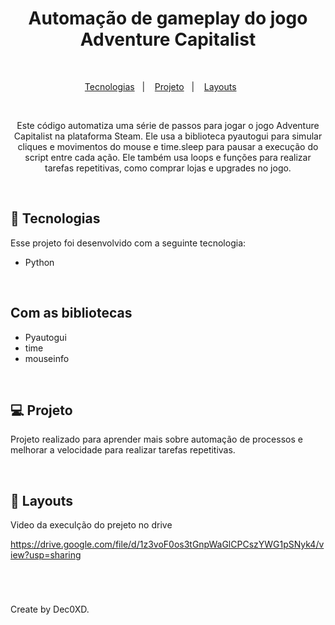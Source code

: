 <h1 align="center"> Automação de gameplay do jogo Adventure Capitalist </h1>

<br>

<p align="center">
  <a href="#-tecnologias">Tecnologias</a>&nbsp;&nbsp;&nbsp;|&nbsp;&nbsp;&nbsp;  
  <a href="#-projeto">Projeto</a>&nbsp;&nbsp;&nbsp;|&nbsp;&nbsp;&nbsp;  
  <a href="#-Imagens">Layouts</a>&nbsp;&nbsp;&nbsp;&nbsp;&nbsp;&nbsp;
</p>

<br>

<p align="center">  
Este código automatiza uma série de passos para jogar o jogo Adventure Capitalist na plataforma Steam. Ele usa a biblioteca pyautogui para simular cliques e movimentos do mouse e time.sleep para pausar a execução do script entre cada ação. Ele também usa loops e funções para realizar tarefas repetitivas, como comprar lojas e upgrades no jogo.


</p>

<br>

## 🚀 Tecnologias

Esse projeto foi desenvolvido com a seguinte tecnologia:

- Python

<br>

##  Com as bibliotecas

- Pyautogui
- time
- mouseinfo

<br>

## 💻 Projeto

Projeto realizado para aprender mais sobre automação de processos e melhorar a velocidade para realizar tarefas repetitivas.<br>

<br>

## 📸 Layouts
Video da execulção do prejeto no drive

https://drive.google.com/file/d/1z3voF0os3tGnpWaGlCPCszYWG1pSNyk4/view?usp=sharing

<br>

#

Create by Dec0XD.
